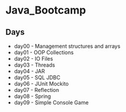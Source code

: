 # Java_Bootcamp

## Days

- day00 - Management structures and arrays
- day01 - OOP Collections
- day02 - IO Files
- day03 - Threads
- day04 - JAR
- day05 - SQL JDBC
- day06 - JUnit Mockito
- day07 - Reflection
- day08 - Spring
- day09 - Simple Console Game
